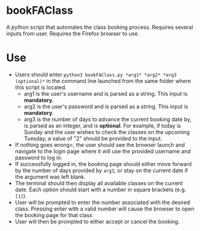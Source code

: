 # bookFAClass
A python script that automates the class booking process. Requires several inputs from user. Requires the Firefox browser to use.

# Use
- Users should enter `python3 bookFAClass.py *arg1* *arg2* *arg3 (optional)*` in the command line launched from the same folder where this script is located.
  - arg1 is the user's username and is parsed as a string. This input is **mandatory**.
  - arg2 is the user's password and is parsed as a string. This input is **mandatory**.
  - arg3 is the number of days to advance the current booking date by, is parsed as an integer, and is **optional**. For example, if today is Sunday and the user wishes to check the classes on the upcoming Tuesday, a value of "2" should be provided to the input.
- If nothing goes wrong=, the user should see the browser launch and navigate to the login page where it will use the provided username and password to log in. 
- If successfully logged in, the booking page should either move forward by the number of days provided by `arg3`, or stay on the current date if the argument was left blank.
- The terminal should then display all available classes on the current date. Each option should start with a number in square brackets (e.g. `[1]`).
- User will be prompted to enter the number associated with the desired class. Pressing enter with a valid number will cause the browser to open the booking page for that class
- User will then be prompted to either accept or cancel the booking.
